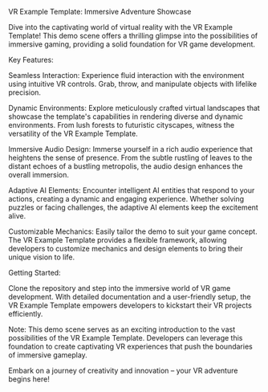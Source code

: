 VR Example Template: Immersive Adventure Showcase

Dive into the captivating world of virtual reality with the VR Example Template! This demo scene offers a thrilling glimpse into the possibilities of immersive gaming, providing a solid foundation for VR game development.

Key Features:

Seamless Interaction: Experience fluid interaction with the environment using intuitive VR controls. Grab, throw, and manipulate objects with lifelike precision.

Dynamic Environments: Explore meticulously crafted virtual landscapes that showcase the template's capabilities in rendering diverse and dynamic environments. From lush forests to futuristic cityscapes, witness the versatility of the VR Example Template.

Immersive Audio Design: Immerse yourself in a rich audio experience that heightens the sense of presence. From the subtle rustling of leaves to the distant echoes of a bustling metropolis, the audio design enhances the overall immersion.

Adaptive AI Elements: Encounter intelligent AI entities that respond to your actions, creating a dynamic and engaging experience. Whether solving puzzles or facing challenges, the adaptive AI elements keep the excitement alive.

Customizable Mechanics: Easily tailor the demo to suit your game concept. The VR Example Template provides a flexible framework, allowing developers to customize mechanics and design elements to bring their unique vision to life.

Getting Started:

Clone the repository and step into the immersive world of VR game development. With detailed documentation and a user-friendly setup, the VR Example Template empowers developers to kickstart their VR projects efficiently.

Note: This demo scene serves as an exciting introduction to the vast possibilities of the VR Example Template. Developers can leverage this foundation to create captivating VR experiences that push the boundaries of immersive gameplay.

Embark on a journey of creativity and innovation – your VR adventure begins here!
